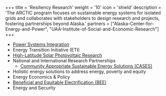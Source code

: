 +++
title = 'Resiliency Research'
weight = '10'
icon = 'shield'
description = 'The ARCTIC program focuses on sustainable energy systems for isolated grids and collaborates with stakeholders to design research and projects, fostering partnerships beyond Alaska.'
partners = ["Alaska-Center-for-Energy-and-Power", "UAA-Institute-of-Social-and-Economic-Research"]
+++
- [Power Systems Integration](https://www.uaf.edu/acep/research/power-systems-integration.php)
- Energy Transition Initiative (ETI)
- [High-Latitude Solar Photovoltaic Research](https://www.uaf.edu/acep/research/solar-technologies.php)
- National and International Research Partnerships
  - [Community Appropriate Sustainable Energy Solutions (CASES)](https://renewableenergy.usask.ca/)
- Holistic energy solutions to address energy, poverty and equity
- Energy Economics & Policy
- [Beneficial and Equitable Electrification (BEE)](https://www.uaf.edu/acep/research/bee.php)
- Energy and Security